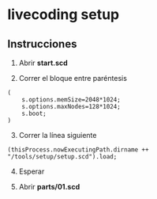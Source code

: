 # livecoding setup

## Instrucciones

1. Abrir **start.scd**

2. Correr el bloque entre paréntesis

```SuperCollider
(
	s.options.memSize=2048*1024;
	s.options.maxNodes=128*1024;
	s.boot;
)
```

3. Correr la línea siguiente


```SuperCollider
(thisProcess.nowExecutingPath.dirname ++ "/tools/setup/setup.scd").load;
```

4. Esperar

5. Abrir **parts/01.scd**
